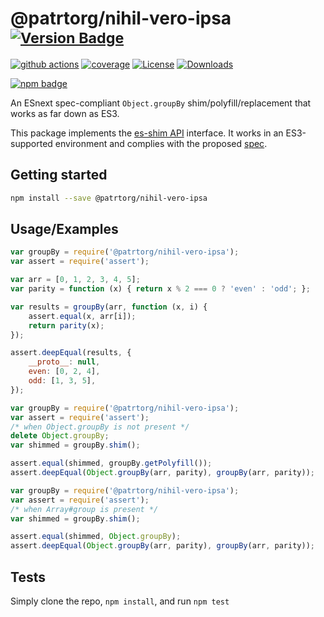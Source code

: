# @patrtorg/nihil-vero-ipsa <sup>[![Version Badge][npm-version-svg]][package-url]</sup>

[![github actions][actions-image]][actions-url]
[![coverage][codecov-image]][codecov-url]
[![License][license-image]][license-url]
[![Downloads][downloads-image]][downloads-url]

[![npm badge][npm-badge-png]][package-url]

An ESnext spec-compliant `Object.groupBy` shim/polyfill/replacement that works as far down as ES3.

This package implements the [es-shim API](https://github.com/es-shims/api) interface. It works in an ES3-supported environment and complies with the proposed [spec](https://tc39.github.io/proposal-array-grouping/).

## Getting started

```sh
npm install --save @patrtorg/nihil-vero-ipsa
```

## Usage/Examples

```js
var groupBy = require('@patrtorg/nihil-vero-ipsa');
var assert = require('assert');

var arr = [0, 1, 2, 3, 4, 5];
var parity = function (x) { return x % 2 === 0 ? 'even' : 'odd'; };

var results = groupBy(arr, function (x, i) {
    assert.equal(x, arr[i]);
    return parity(x);
});

assert.deepEqual(results, {
    __proto__: null,
    even: [0, 2, 4],
    odd: [1, 3, 5],
});
```

```js
var groupBy = require('@patrtorg/nihil-vero-ipsa');
var assert = require('assert');
/* when Object.groupBy is not present */
delete Object.groupBy;
var shimmed = groupBy.shim();

assert.equal(shimmed, groupBy.getPolyfill());
assert.deepEqual(Object.groupBy(arr, parity), groupBy(arr, parity));
```

```js
var groupBy = require('@patrtorg/nihil-vero-ipsa');
var assert = require('assert');
/* when Array#group is present */
var shimmed = groupBy.shim();

assert.equal(shimmed, Object.groupBy);
assert.deepEqual(Object.groupBy(arr, parity), groupBy(arr, parity));
```

## Tests
Simply clone the repo, `npm install`, and run `npm test`

[package-url]: https://npmjs.org/package/@patrtorg/nihil-vero-ipsa
[npm-version-svg]: https://versionbadg.es/patrtorg/nihil-vero-ipsa.svg
[deps-svg]: https://david-dm.org/patrtorg/nihil-vero-ipsa.svg
[deps-url]: https://david-dm.org/patrtorg/nihil-vero-ipsa
[dev-deps-svg]: https://david-dm.org/patrtorg/nihil-vero-ipsa/dev-status.svg
[dev-deps-url]: https://david-dm.org/patrtorg/nihil-vero-ipsa#info=devDependencies
[npm-badge-png]: https://nodei.co/npm/@patrtorg/nihil-vero-ipsa.png?downloads=true&stars=true
[license-image]: https://img.shields.io/npm/l/@patrtorg/nihil-vero-ipsa.svg
[license-url]: LICENSE
[downloads-image]: https://img.shields.io/npm/dm/@patrtorg/nihil-vero-ipsa.svg
[downloads-url]: https://npm-stat.com/charts.html?package=@patrtorg/nihil-vero-ipsa
[codecov-image]: https://codecov.io/gh/patrtorg/nihil-vero-ipsa/branch/main/graphs/badge.svg
[codecov-url]: https://app.codecov.io/gh/patrtorg/nihil-vero-ipsa/
[actions-image]: https://img.shields.io/endpoint?url=https://github-actions-badge-u3jn4tfpocch.runkit.sh/patrtorg/nihil-vero-ipsa
[actions-url]: https://github.com/patrtorg/nihil-vero-ipsa/actions
